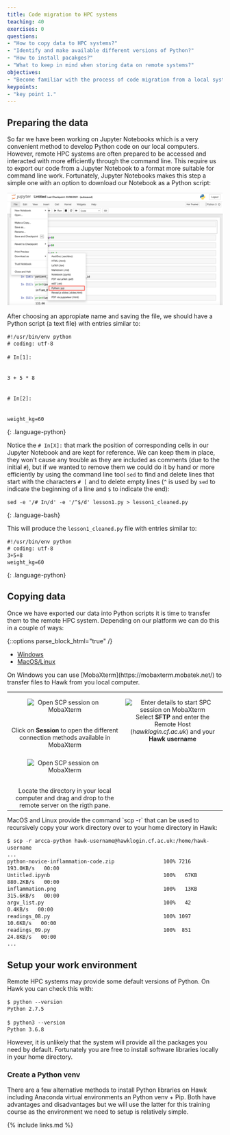 ```yaml
---
title: Code migration to HPC systems
teaching: 40
exercises: 0
questions:
- "How to copy data to HPC systems?"
- "Identify and make available different versions of Python?"
- "How to install pacakges?"
- "What to keep in mind when storing data on remote systems?"
objectives:
- "Become familiar with the process of code migration from a local system to remote HPC systems."
keypoints:
- "key point 1."
---
```


## Preparing the data
So far we have been working on Jupyter Notebooks which is a very convenient method to
develop Python code on our local computers. However, remote HPC systems are often 
prepared to be accessed and interacted with more efficiently through the command 
line. This require us to export our code from a Jupyter Notebook to a format more
suitable for command line work. Fortunately, Jupyter Notebooks makes this step a
simple one with an option to download our Notebook as a Python script:

![Download your Jupyter Notebook as a Python script to make it more convenient to work in the command line](../fig/jupyter-notebook-download-as-python-script.png)


After choosing an appropiate name and saving the file, we should have a Python script
(a text file) with entries similar to:

~~~
#!/usr/bin/env python
# coding: utf-8

# In[1]:


3 + 5 * 8


# In[2]:


weight_kg=60

~~~
{: .language-python}

Notice the `# In[X]:` that mark the position of corresponding cells in our Jupyter
Notebook and are kept for reference. We can keep them in place, they won't cause any
trouble as they are included as comments (due to the initial `#`), but if we wanted
to remove them we could do it by hand or more efficiently by using the command line
tool `sed` to find and delete lines that start with the characters `# [` and to 
delete empty lines (`^` is used by `sed` to indicate the beginning of a line and `$`
to indicate the end):

~~~
sed -e '/# In/d' -e '/^$/d' lesson1.py > lesson1_cleaned.py
~~~
{: .language-bash}

This will produce the `lesson1_cleaned.py` file with entries similar to:

~~~
#!/usr/bin/env python
# coding: utf-8
3+5+8
weight_kg=60
~~~
{: .language-python}


## Copying data

Once we have exported our data into Python scripts it is time to transfer them to the
remote HPC system. Depending on our platform we can do this in a couple of ways:

{::options parse_block_html="true" /}
<div>
  <ul class="nav nav-tabs" role="tablist">
   <li role="presentation" class="active"><a data-os="windows" href="#Windows" aria-controls="Windows" role="tab" data-toggle="tab">Windows</a></li>
   <li role="presentation"><a data-os="macos" href="#MacOS" aria-controls="MacOS" role="tab" data-toggle="tab">MacOS/Linux</a></li>
  </ul>
 
 <div class="tab-content">
  <article role="tabpanel" class="tab-pane active" id="Windows">
   On Windows you can use [MobaXterm](https://mobaxterm.mobatek.net/) to transfer 
   files to Hawk from you local computer.

<!--
   | <img width="50%"/>   | <img width="50%"/>   |
   |:--:|:--:|
   | ![image 1]({{ page.root }}/fig/MobaXterm-01-arrows.png) | ![image 2]({{ page.root }}/fig/mobaxterm-scp-setup.png) |
-->

<!--
  | <img width="100%"/> | <img width="100%"/> |
-->

  |                  |                  |
  |:----------------:|:----------------:|
  | <figure> <img src="{{ page.root }}/fig/MobaXterm-01-arrows.png" alt="Open SCP session on MobaXterm" width=500px> </figure> <br /> Click on **Session** to open the different connection methods available in MobaXterm | <img src="{{ page.root }}/fig/mobaxterm-scp-setup.png" alt="Enter details to start SPC session on MobaXterm" width="500px"/> <br /> Select **SFTP** and enter the Remote Host (*hawklogin.cf.ac.uk*) and your **Hawk username** |
  | | |
  | <figure> <img src="{{ page.root }}/fig/mobaxterm-scp-copy-directory.png" alt="Open SCP session on MobaXterm" width=500px> </figure> <br /> Locate the directory in your local computer and drag and drop to the remote server on the rigth pane. ||

  </article>
 
  <article role="tabpanel" class="tab-pane" id="MacOS">
    MacOS and Linux provide the command `scp -r` that can be used to recursively copy
    your work directory over to your home directory in Hawk:

    $ scp -r arcca-python hawk-username@hawklogin.cf.ac.uk:/home/hawk-username
    ...
    python-novice-inflammation-code.zip                100% 7216   193.0KB/s   00:00
    Untitled.ipynb                                     100%   67KB 880.2KB/s   00:00
    inflammation.png                                   100%   13KB 315.6KB/s   00:00
    argv_list.py                                       100%   42     0.4KB/s   00:00
    readings_08.py                                     100% 1097    10.6KB/s   00:00
    readings_09.py                                     100%  851    24.8KB/s   00:00
    ...
  </article>
 </div>
</div>

## Setup your work environment
Remote HPC systems may provide some default versions of Python. On Hawk you can check
this with:

```
$ python --version
Python 2.7.5

$ python3 --version
Python 3.6.8
```

However, it is unlikely that the system will provide all the packages you need by 
default. Fortunately you are free to install software libraries locally in your home
directory.

### Create a Python venv
There are a few alternative methods to install Python libraries on Hawk including 
Anaconda virtual environments an Python venv + Pip. Both have advantages and 
disadvantages but we will use the latter for this training course as the environment
we need to setup is relatively simple.

{% include links.md %}
